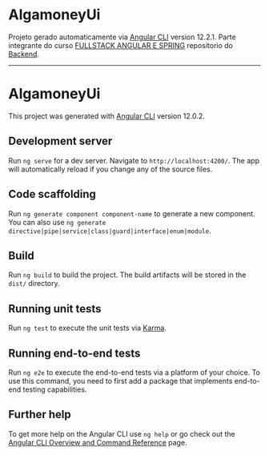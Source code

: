 # AlgamoneyUi

Projeto gerado automaticamente via [Angular CLI](https://github.com/angular/angular-cli) version 12.2.1.
Parte integrante do curso [FULLSTACK ANGULAR E SPRING](https://www.algaworks.com/curso/fullstack-angular-e-spring) repositorio do [Backend](https://github.com/wbaamaral/curso.algaworks-algamoneyapi). 

---
# AlgamoneyUi

This project was generated with [Angular CLI](https://github.com/angular/angular-cli) version 12.0.2.

## Development server

Run `ng serve` for a dev server. Navigate to `http://localhost:4200/`. The app will automatically reload if you change any of the source files.

## Code scaffolding

Run `ng generate component component-name` to generate a new component. You can also use `ng generate directive|pipe|service|class|guard|interface|enum|module`.

## Build

Run `ng build` to build the project. The build artifacts will be stored in the `dist/` directory.

## Running unit tests

Run `ng test` to execute the unit tests via [Karma](https://karma-runner.github.io).

## Running end-to-end tests

Run `ng e2e` to execute the end-to-end tests via a platform of your choice. To use this command, you need to first add a package that implements end-to-end testing capabilities.

## Further help

To get more help on the Angular CLI use `ng help` or go check out the [Angular CLI Overview and Command Reference](https://angular.io/cli) page.
